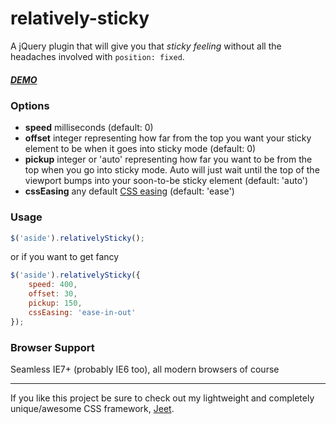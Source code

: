 relatively-sticky
=================

A jQuery plugin that will give you that *sticky feeling* without all the headaches involved with `position: fixed`.

##### [DEMO](http://jeetframework.com/)

### Options

- **speed** milliseconds (default: 0)
- **offset** integer representing how far from the top you want your sticky element to be when it goes into sticky mode (default: 0)
- **pickup** integer or 'auto' representing how far you want to be from the top when you go into sticky mode. Auto will just wait until the top of the viewport bumps into your soon-to-be sticky element (default: 'auto')
- **cssEasing** any default [CSS easing](https://developer.mozilla.org/en-US/docs/Web/CSS/transition-timing-function) (default: 'ease')

### Usage

```javascript
$('aside').relativelySticky();
```

or if you want to get fancy

```javascript
$('aside').relativelySticky({
    speed: 400,
    offset: 30,
    pickup: 150,
    cssEasing: 'ease-in-out'
});
```

### Browser Support

Seamless IE7+ (probably IE6 too), all modern browsers of course

---

If you like this project be sure to check out my lightweight and completely unique/awesome CSS framework, [Jeet](https://github.com/mojotech/jeet/).
